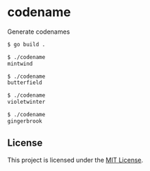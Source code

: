 # codename

Generate codenames

```bash
$ go build .

$ ./codename
mintwind

$ ./codename
butterfield

$ ./codename
violetwinter

$ ./codename
gingerbrook
```

## License

This project is licensed under the [MIT License](LICENSE).

